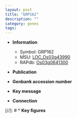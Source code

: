 ```yaml
---
layout: post
title: "GRP162"
description: ""
category: genes
tags: 
---
```


* **Information**  
    + Symbol: GRP162  
    + MSU: [LOC_Os03g43990](http://rice.uga.edu/cgi-bin/ORF_infopage.cgi?orf=LOC_Os03g43990)  
    + RAPdb: [Os03g0641300](http://rapdb.dna.affrc.go.jp/viewer/gbrowse_details/irgsp1?name=Os03g0641300)  

* **Publication**  

* **Genbank accession number**  

* **Key message**  

* **Connection**  

[//]: # * **Key figures**  



